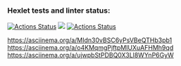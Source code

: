### Hexlet tests and linter status:
[![Actions Status](https://github.com/SouthUral/python-project-lvl1/workflows/hexlet-check/badge.svg)](https://github.com/SouthUral/python-project-lvl1/actions)
<a href="https://codeclimate.com/github/codeclimate/codeclimate/maintainability"><img src="https://api.codeclimate.com/v1/badges/a99a88d28ad37a79dbf6/maintainability" /></a>
[![Actions Status](https://github.com/SouthUral/python-project-lvl1/workflows/lint_test/badge.svg)](https://github.com/SouthUral/python-project-lvl1/actions)
<!-- View the recording asciinema -->
https://asciinema.org/a/MIdn30vBSC6yPsVBeQTHb3pb1
https://asciinema.org/a/o4KMqmgPjftpMIUXuAFHMh9qd
https://asciinema.org/a/ujwpbStPDBQ0X3Ll8WYnP6GyW